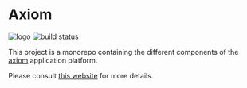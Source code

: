 # Axiom
![logo](https://brosenan.github.io/axiom/img/axiom-logo-full-size.png)
![build status](https://travis-ci.org/brosenan/axiom.svg?branch=master)


This project is a monorepo containing the different components of the [axiom](https://brosenan.github.io/axiom) application platform.

Please consult [this website](https://brosenan.github.io/axiom) for more details.
